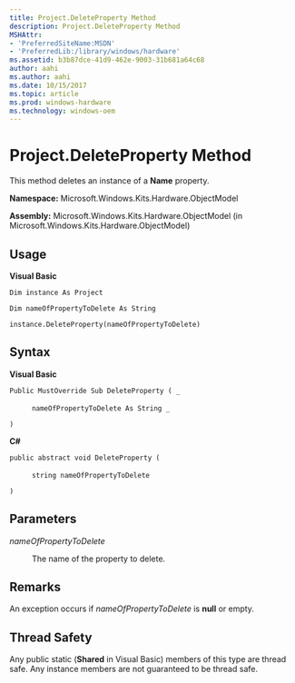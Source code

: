 ```yaml
---
title: Project.DeleteProperty Method
description: Project.DeleteProperty Method
MSHAttr:
- 'PreferredSiteName:MSDN'
- 'PreferredLib:/library/windows/hardware'
ms.assetid: b3b87dce-41d9-462e-9003-31b681a64c68
author: aahi
ms.author: aahi
ms.date: 10/15/2017
ms.topic: article
ms.prod: windows-hardware
ms.technology: windows-oem
---
```


# Project.DeleteProperty Method


This method deletes an instance of a **Name** property.

**Namespace:** Microsoft.Windows.Kits.Hardware.ObjectModel

**Assembly:** Microsoft.Windows.Kits.Hardware.ObjectModel (in Microsoft.Windows.Kits.Hardware.ObjectModel)

## <span id="Usage"></span><span id="usage"></span><span id="USAGE"></span>Usage


**Visual Basic**

`Dim instance As Project`

`Dim nameOfPropertyToDelete As String`

`instance.DeleteProperty(nameOfPropertyToDelete)`

## <span id="Syntax"></span><span id="syntax"></span><span id="SYNTAX"></span>Syntax


**Visual Basic**

`Public MustOverride Sub DeleteProperty ( _`

          `nameOfPropertyToDelete As String _`

`)`

**C#**

`public abstract void DeleteProperty (`

          `string nameOfPropertyToDelete`

`)`

## <span id="Parameters"></span><span id="parameters"></span><span id="PARAMETERS"></span>Parameters


*nameOfPropertyToDelete*

          The name of the property to delete.

## <span id="Remarks"></span><span id="remarks"></span><span id="REMARKS"></span>Remarks


An exception occurs if *nameOfPropertyToDelete* is **null** or empty.

## <span id="Thread_Safety"></span><span id="thread_safety"></span><span id="THREAD_SAFETY"></span>Thread Safety


Any public static (**Shared** in Visual Basic) members of this type are thread safe. Any instance members are not guaranteed to be thread safe.

 

 






